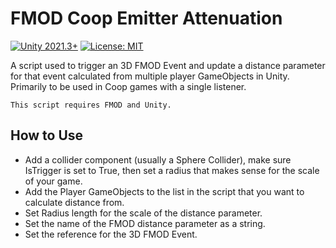 # FMOD Coop Emitter Attenuation
[![Unity 2021.3+](https://img.shields.io/badge/unity-2021.3%2B-blue.svg)](https://unity3d.com/get-unity/download)
[![License: MIT](https://img.shields.io/badge/License-MIT-brightgreen.svg)](LICENSE.md)

A script used to trigger an 3D FMOD Event and update a distance parameter for that event calculated from multiple player GameObjects in Unity. Primarily to be used in Coop games with a single listener.
```
This script requires FMOD and Unity.
```

## How to Use
- Add a collider component (usually a Sphere Collider), make sure IsTrigger is set to True, then set a radius that makes sense for the scale of your game.
- Add the Player GameObjects to the list in the script that you want to calculate distance from.
- Set Radius length for the scale of the distance parameter.
- Set the name of the FMOD distance parameter as a string.
- Set the reference for the 3D FMOD Event.
